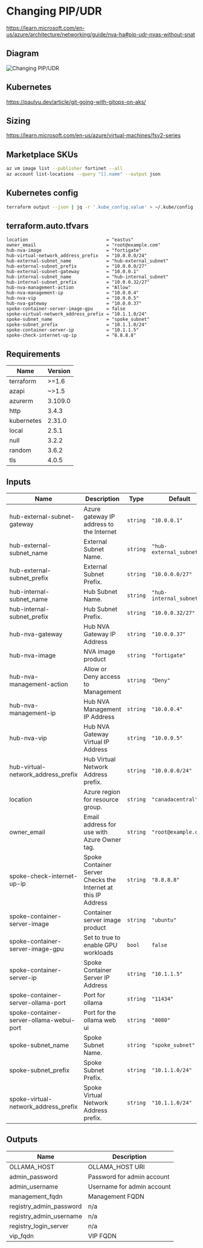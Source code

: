 # Changing PIP/UDR

https://learn.microsoft.com/en-us/azure/architecture/networking/guide/nva-ha#pip-udr-nvas-without-snat

## Diagram

![Changing PIP/UDR](https://learn.microsoft.com/en-us/azure/architecture/networking/guide/images/nvaha-pipudr-internet.png)

## Kubernetes

https://paulyu.dev/article/git-going-with-gitops-on-aks/

## Sizing

https://learn.microsoft.com/en-us/azure/virtual-machines/fsv2-series

## Marketplace SKUs

```bash
az vm image list --publisher fortinet --all
az account list-locations --query "[].name" --output json
```

## Kubernetes config

```bash
terraform output --json | jq -r '.kube_config.value' > ~/.kube/config
```

<!-- BEGIN_TF_DOCS -->
## terraform.auto.tfvars

```hcl
location                             = "eastus"
owner_email                          = "root@example.com"
hub-nva-image                        = "fortigate"
hub-virtual-network_address_prefix   = "10.0.0.0/24"
hub-external-subnet_name             = "hub-external_subnet"
hub-external-subnet_prefix           = "10.0.0.0/27"
hub-external-subnet-gateway          = "10.0.0.1"
hub-internal-subnet_name             = "hub-internal_subnet"
hub-internal-subnet_prefix           = "10.0.0.32/27"
hub-nva-management-action            = "Allow"
hub-nva-management-ip                = "10.0.0.4"
hub-nva-vip                          = "10.0.0.5"
hub-nva-gateway                      = "10.0.0.37"
spoke-container-server-image-gpu     = false
spoke-virtual-network_address_prefix = "10.1.1.0/24"
spoke-subnet_name                    = "spoke_subnet"
spoke-subnet_prefix                  = "10.1.1.0/24"
spoke-container-server-ip            = "10.1.1.5"
spoke-check-internet-up-ip           = "8.8.8.8"
```


## Requirements

| Name | Version |
|------|---------|
| terraform | >=1.6 |
| azapi | ~>1.5 |
| azurerm | 3.109.0 |
| http | 3.4.3 |
| kubernetes | 2.31.0 |
| local | 2.5.1 |
| null | 3.2.2 |
| random | 3.6.2 |
| tls | 4.0.5 |

## Inputs

| Name | Description | Type | Default | Required |
|------|-------------|------|---------|:--------:|
| hub-external-subnet-gateway | Azure gateway IP address to the Internet | `string` | `"10.0.0.1"` | no |
| hub-external-subnet\_name | External Subnet Name. | `string` | `"hub-external_subnet"` | no |
| hub-external-subnet\_prefix | External Subnet Prefix. | `string` | `"10.0.0.0/27"` | no |
| hub-internal-subnet\_name | Hub Subnet Name. | `string` | `"hub-internal_subnet"` | no |
| hub-internal-subnet\_prefix | Hub Subnet Prefix. | `string` | `"10.0.0.32/27"` | no |
| hub-nva-gateway | Hub NVA Gateway IP Address | `string` | `"10.0.0.37"` | no |
| hub-nva-image | NVA image product | `string` | `"fortigate"` | no |
| hub-nva-management-action | Allow or Deny access to Management | `string` | `"Deny"` | no |
| hub-nva-management-ip | Hub NVA Management IP Address | `string` | `"10.0.0.4"` | no |
| hub-nva-vip | Hub NVA Gateway Virtual IP Address | `string` | `"10.0.0.5"` | no |
| hub-virtual-network\_address\_prefix | Hub Virtual Network Address prefix. | `string` | `"10.0.0.0/24"` | no |
| location | Azure region for resource group. | `string` | `"canadacentral"` | no |
| owner\_email | Email address for use with Azure Owner tag. | `string` | `"root@example.com"` | no |
| spoke-check-internet-up-ip | Spoke Container Server Checks the Internet at this IP Address | `string` | `"8.8.8.8"` | no |
| spoke-container-server-image | Container server image product | `string` | `"ubuntu"` | no |
| spoke-container-server-image-gpu | Set to true to enable GPU workloads | `bool` | `false` | no |
| spoke-container-server-ip | Spoke Container Server IP Address | `string` | `"10.1.1.5"` | no |
| spoke-container-server-ollama-port | Port for ollama | `string` | `"11434"` | no |
| spoke-container-server-ollama-webui-port | Port for the ollama web ui | `string` | `"8080"` | no |
| spoke-subnet\_name | Spoke Subnet Name. | `string` | `"spoke_subnet"` | no |
| spoke-subnet\_prefix | Spoke Subnet Prefix. | `string` | `"10.1.1.0/24"` | no |
| spoke-virtual-network\_address\_prefix | Spoke Virtual Network Address prefix. | `string` | `"10.1.1.0/24"` | no |
## Outputs

| Name | Description |
|------|-------------|
| OLLAMA\_HOST | OLLAMA\_HOST URI |
| admin\_password | Password for admin account |
| admin\_username | Username for admin account |
| management\_fqdn | Management FQDN |
| registry\_admin\_password | n/a |
| registry\_admin\_username | n/a |
| registry\_login\_server | n/a |
| vip\_fqdn | VIP FQDN |
<!-- END_TF_DOCS -->
